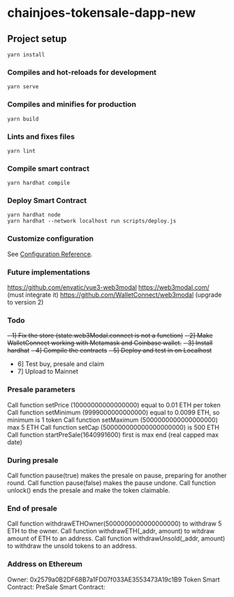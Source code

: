 # chainjoes-tokensale-dapp-new

## Project setup
```
yarn install
```

### Compiles and hot-reloads for development
```
yarn serve
```

### Compiles and minifies for production
```
yarn build
```

### Lints and fixes files
```
yarn lint
```

### Compile smart contract
```
yarn hardhat compile
```

### Deploy Smart Contract
```
yarn hardhat node
yarn hardhat --network localhost run scripts/deploy.js
```

### Customize configuration
See [Configuration Reference](https://cli.vuejs.org/config/).

### Future implementations
https://github.com/envatic/vue3-web3modal
https://web3modal.com/ (must integrate it)
https://github.com/WalletConnect/web3modal (upgrade to version 2)

### Todo
~~- 1] Fix the store (state.web3Modal.connect is not a function)~~
~~- 2] Make WalletConnect working with Metamask and Coinbase wallet.~~
~~- 3] Install hardhat~~
~~- 4] Compile the contracts~~
~~- 5] Deploy and test in on Localhost~~
- 6] Test buy, presale and claim
- 7] Upload to Mainnet

### Presale parameters
Call function setPrice (10000000000000000) equal to 0.01 ETH per token 
Call function setMinimum  (9999000000000000) equal to 0.0099 ETH, so minimum is 1 token
Call function setMaximum (5000000000000000000) max 5 ETH
Call function setCap (500000000000000000000) is 500 ETH
Call function startPreSale(1640991600) first is max end (real capped max date)

### During presale
Call function pause(true) makes the presale on pause, preparing for another round.
Call function pause(false) makes the pause undone.
Call function unlock() ends the presale and make the token claimable.

### End of presale
Call function withdrawETHOwner(5000000000000000000) to withdraw 5 ETH to the owner.
Call function withdrawETH(_addr, amount) to witdraw amount of ETH to an address.
Call function withdrawUnsold(_addr, amount) to withdraw the unsold tokens to an address.

### Address on Ethereum

Owner: 0x2579a0B2DF68B7a1FD07f033AE3553473A19c1B9
Token Smart Contract:
PreSale Smart Contract: